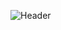 ![Header](https://mir-s3-cdn-cf.behance.net/project_modules/1400_opt_1/21f92350586481.58d5e6812701c.gif)

